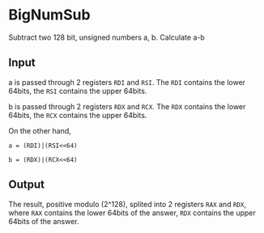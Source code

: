 # BigNumSub

Subtract two 128 bit, unsigned numbers a, b.
Calculate a-b

## Input

a is passed through 2 registers `RDI` and `RSI`. The `RDI` contains the lower 64bits, the `RSI` contains the upper 64bits.

b is passed through 2 registers `RDX` and `RCX`. The `RDX` contains the lower 64bits, the `RCX` contains the upper 64bits.

On the other hand,

`a = (RDI)|(RSI<<64)`

`b = (RDX)|(RCX<<64)`

## Output

The result, positive modulo (2^128), splited into 2 registers `RAX` and `RDX`,
where `RAX` contains the lower 64bits of the answer,
`RDX` contains the upper 64bits of the answer.

